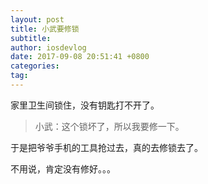 ```yaml
---
layout: post
title: 小武要修锁
subtitle: 
author: iosdevlog
date: 2017-09-08 20:51:41 +0800
categories: 
tag: 
---
```


家里卫生间锁住，没有钥匙打不开了。

> 小武：这个锁坏了，所以我要修一下。

于是把爷爷手机的工具抢过去，真的去修锁去了。 

不用说，肯定没有修好。。。
